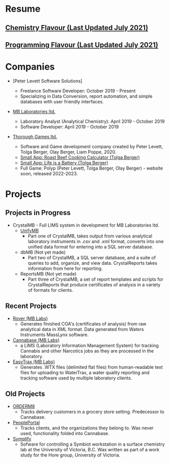 # Resume
## [Chemistry Flavour (Last Updated July 2021)](Peter_Levett_Chemistry_Resume_04July2021.pdf)
## [Programming Flavour (Last Updated July 2021)](Peter_Levett_Programming_Resume_04July2021.pdf)

# Companies

* [Peter Levett Software Solutions]
  * Freelance Software Developer: October 2019 - Present
  * Specializing in Data Conversion, report automation, and simple databases with user friendly interfaces.

* [MB Laboratories ltd.](https://www.mblabs.com/)
  * Laboratory Analyst (Analytical Chemistry): April 2019 - October 2019
  * Software Developer: April 2019 - October 2019
  
* [Thorough Games ltd.](https://thoroughgames.wordpress.com/)
  * Software and Game development company created by Peter Levett, Tolga Berger, Olay Berger, Liam Poppe, 2020.
  * [Small App: Roast Beef Cooking Calculator (Tolga Berger)](https://play.google.com/store/apps/details?id=com.ThoroughGames.RoastBeefCookingCalculator&hl=en_CA&gl=US)
  * [Small App: Life is a Battery (Tolga Berger)](https://play.google.com/store/apps/details?id=com.ThoroughGamesLtd.LifeAsABattery)
  * Full Game: Polyp (Peter Levett, Tolga Berger, Olay Berger) - website soon, released 2022-2023.
  
# Projects

## Projects in Progress

* CrystalMB - Full LIMS system in development for MB Laboratories ltd.
  * [UnifyMB](/UnifyMB/)
    * Part one of CrystalMB, takes output from various analytical laboratory instruments in .csv and .xml format, converts into one unified data format for entering into a SQL server database.
  * dbMB (Not yet made)
    * Part two of CrystalMB, a SQL server database, and a suite of queries to add, organize, and view data. CrystalReports takes information from here for reporting.
  * ReportsMB (Not yet made)
    * Part three of CrystalMB, a set of report templates and scripts for CrystalReports that produce certificates of analysis in a variety of formats for clients.

## Recent Projects

* [Rover (MB Labs)](/Rover/)
  * Generates finished COA's (certificates of analysis) from raw analytical data in XML format. Data generated from Waters Instruments MassLynx software.
* [Cannabase (MB Labs)](/Cannabase/)
  * a LIMS (Laboratory Information Management System) for tracking Cannabis and other Narcotics jobs as they are processed in the laboratory.
* [EasyTrax (MB Labs)](/EasyTrax/)
  * Generates .WTX files (delimited flat files) from human-readable text files for uploading to WaterTrax, a water quality reporting and tracking software used
    by multiple laboratory clients.

## Old Projects

* [ORDERM8](/ORDERM8/)
  * Tracks delivery customers in a grocery store setting. Predecessor to Cannabase. 
* [PeoplePortal](/PeoplePortal/)
  * Tracks clients, and the organizations they belong to. Was never used, functionality folded into Cannabase.
* [Symplify](/Symplify/)
  * Sofware for controlling a Symbiot workstation in a surface chemistry lab at the University of Victoria, B.C. Was written as part of a work study for the Hore group,     University of Victoria.
